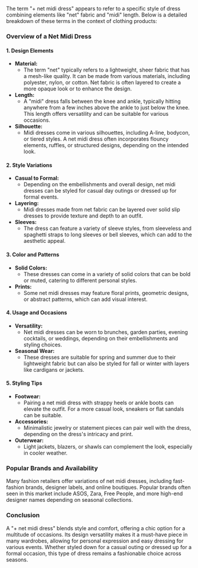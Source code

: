 The term "+ net midi dress" appears to refer to a specific style of dress combining elements like "net" fabric and "midi" length. Below is a detailed breakdown of these terms in the context of clothing products:

### Overview of a Net Midi Dress

#### 1. **Design Elements**
   - **Material:** 
     - The term "net" typically refers to a lightweight, sheer fabric that has a mesh-like quality. It can be made from various materials, including polyester, nylon, or cotton. Net fabric is often layered to create a more opaque look or to enhance the design.
   - **Length:**
     - A "midi" dress falls between the knee and ankle, typically hitting anywhere from a few inches above the ankle to just below the knee. This length offers versatility and can be suitable for various occasions.
   - **Silhouette:**
     - Midi dresses come in various silhouettes, including A-line, bodycon, or tiered styles. A net midi dress often incorporates flouncy elements, ruffles, or structured designs, depending on the intended look.

#### 2. **Style Variations**
   - **Casual to Formal:**
     - Depending on the embellishments and overall design, net midi dresses can be styled for casual day outings or dressed up for formal events. 
   - **Layering:**
     - Midi dresses made from net fabric can be layered over solid slip dresses to provide texture and depth to an outfit.
   - **Sleeves:**
     - The dress can feature a variety of sleeve styles, from sleeveless and spaghetti straps to long sleeves or bell sleeves, which can add to the aesthetic appeal.

#### 3. **Color and Patterns**
   - **Solid Colors:**
     - These dresses can come in a variety of solid colors that can be bold or muted, catering to different personal styles.
   - **Prints:**
     - Some net midi dresses may feature floral prints, geometric designs, or abstract patterns, which can add visual interest.

#### 4. **Usage and Occasions**
   - **Versatility:**
     - Net midi dresses can be worn to brunches, garden parties, evening cocktails, or weddings, depending on their embellishments and styling choices.
   - **Seasonal Wear:**
     - These dresses are suitable for spring and summer due to their lightweight fabric but can also be styled for fall or winter with layers like cardigans or jackets.

#### 5. **Styling Tips**
   - **Footwear:**
     - Pairing a net midi dress with strappy heels or ankle boots can elevate the outfit. For a more casual look, sneakers or flat sandals can be suitable.
   - **Accessories:**
     - Minimalistic jewelry or statement pieces can pair well with the dress, depending on the dress's intricacy and print. 
   - **Outerwear:**
     - Light jackets, blazers, or shawls can complement the look, especially in cooler weather.

### Popular Brands and Availability
Many fashion retailers offer variations of net midi dresses, including fast-fashion brands, designer labels, and online boutiques. Popular brands often seen in this market include ASOS, Zara, Free People, and more high-end designer names depending on seasonal collections.

### Conclusion
A "+ net midi dress" blends style and comfort, offering a chic option for a multitude of occasions. Its design versatility makes it a must-have piece in many wardrobes, allowing for personal expression and easy dressing for various events. Whether styled down for a casual outing or dressed up for a formal occasion, this type of dress remains a fashionable choice across seasons.